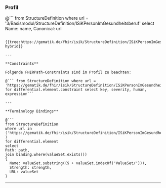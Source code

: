### Profil

@```
from StructureDefinition where url = '3/Basismodul/StructureDefinition/ISiKPersonImGesundheitsberuf' select Name: name, Canonical: url
```

{{tree:https://gematik.de/fhir/isik/StructureDefinition/ISiKPersonImGesundheitsberuf, hybrid}}

---

**Constraints**

Folgende FHIRPath-Constraints sind im Profil zu beachten:

@``` from StructureDefinition where url = 'https://gematik.de/fhir/isik/StructureDefinition/ISiKPersonImGesundheitsberuf' for differential.element.constraint select key, severity, human, expression```

---

**Terminology Bindings**

@```
from StructureDefinition
where url in ('https://gematik.de/fhir/isik/StructureDefinition/ISiKPersonImGesundheitsberuf' )
for differential.element
select
Path: path,
join binding.where(valueSet.exists())
{
  Name: valueSet.substring((9 + valueSet.indexOf('ValueSet/'))),
  Strength: strength,
  URL: valueSet
}
```

---